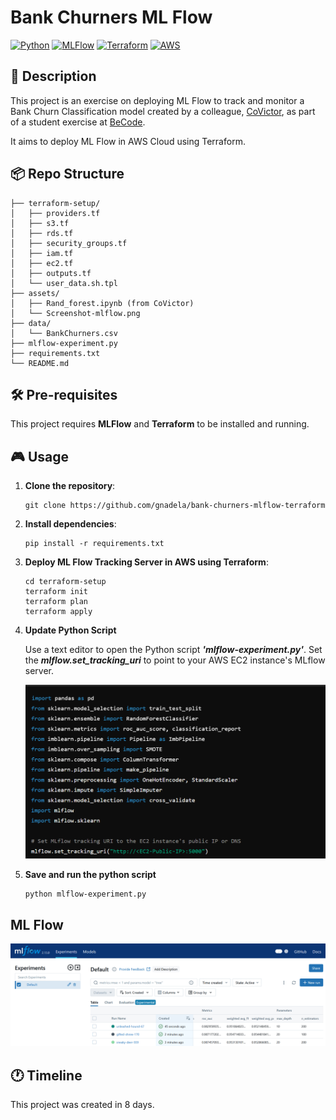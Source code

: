 # Bank Churners ML Flow 
[![Python](https://img.shields.io/badge/python-3670A0?style=for-the-badge&logo=python&logoColor=white)](https://www.python.org/)
[![MLFlow](https://img.shields.io/badge/MLFlow-022E56?style=for-the-badge&logo=mlflow&logoColor=white)](https://mlflow.org/)
[![Terraform](https://img.shields.io/badge/terraform-%235835CC.svg?style=for-the-badge&logo=terraform&logoColor=white)](https://www.terraform.io/)
[![AWS](https://img.shields.io/badge/AWS-%23FF9900.svg?style=for-the-badge&logo=amazon-aws&logoColor=white)](https://aws.amazon.com/)

## 📒 Description
This project is an exercise on deploying ML Flow to track and monitor a Bank Churn Classification model created by a colleague, [CoVictor](https://github.com/CoViktor/customer_churn_analysis/blob/main/Classification/Rand_forest.ipynb), as part of a student exercise at [BeCode](https://becode.org/).

It aims to deploy ML Flow in AWS Cloud using Terraform.

##  📦 Repo Structure 
```
├── terraform-setup/
│   ├── providers.tf
│   ├── s3.tf
│   ├── rds.tf
│   ├── security_groups.tf
│   ├── iam.tf
│   ├── ec2.tf
│   ├── outputs.tf
│   └── user_data.sh.tpl
├── assets/
│   ├── Rand_forest.ipynb (from CoVictor)
│   └── Screenshot-mlflow.png
├── data/
│   └── BankChurners.csv
├── mlflow-experiment.py
├── requirements.txt
└── README.md
```

## 🛠 Pre-requisites
This project requires **MLFlow** and **Terraform** to be installed and running.

## 🎮 Usage

1. **Clone the repository**: 

    ```
    git clone https://github.com/gnadela/bank-churners-mlflow-terraform
    ```

2. **Install dependencies**: 

    ```
    pip install -r requirements.txt
    ```

3. **Deploy ML Flow Tracking Server in AWS using Terraform**: 

    ```
    cd terraform-setup
    terraform init
    terraform plan
    terraform apply
    ```

4. **Update Python Script**
    
    Use a text editor to open the Python script ***'mlflow-experiment.py'***.
    Set the ***mlflow.set_tracking_uri*** to point to your AWS EC2 instance's MLflow server.

    ![](assets/Screenshot-python-script.png)



5. **Save and run the python script**

    ```
    python mlflow-experiment.py
    ```


## ML Flow
![](assets/Screenshot-mlflow.png)

## 🕐 Timeline

This project was created in 8 days.